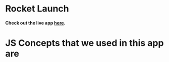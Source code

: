 # Rocket Launch



#### Check out the live app [here]().
# JS Concepts that we used in this app are
